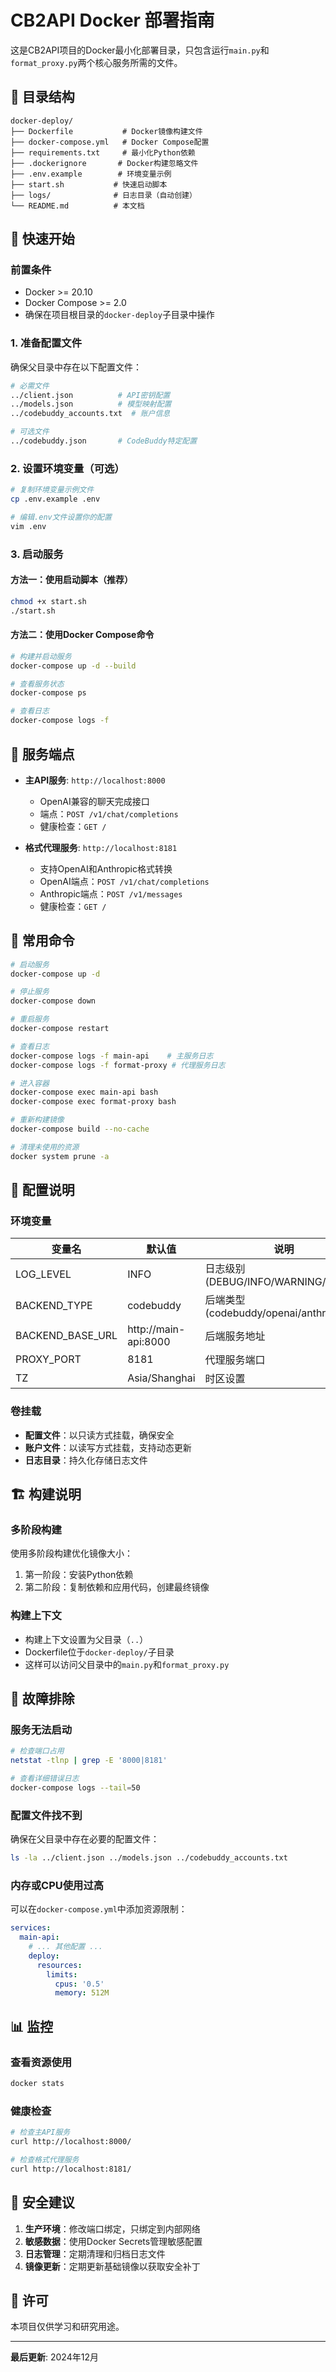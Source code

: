 # CB2API Docker 部署指南

这是CB2API项目的Docker最小化部署目录，只包含运行`main.py`和`format_proxy.py`两个核心服务所需的文件。

## 📁 目录结构

```
docker-deploy/
├── Dockerfile           # Docker镜像构建文件
├── docker-compose.yml   # Docker Compose配置
├── requirements.txt     # 最小化Python依赖
├── .dockerignore       # Docker构建忽略文件
├── .env.example        # 环境变量示例
├── start.sh           # 快速启动脚本
├── logs/              # 日志目录（自动创建）
└── README.md          # 本文档
```

## 🚀 快速开始

### 前置条件

- Docker >= 20.10
- Docker Compose >= 2.0
- 确保在项目根目录的`docker-deploy`子目录中操作

### 1. 准备配置文件

确保父目录中存在以下配置文件：

```bash
# 必需文件
../client.json          # API密钥配置
../models.json          # 模型映射配置
../codebuddy_accounts.txt  # 账户信息

# 可选文件
../codebuddy.json       # CodeBuddy特定配置
```

### 2. 设置环境变量（可选）

```bash
# 复制环境变量示例文件
cp .env.example .env

# 编辑.env文件设置你的配置
vim .env
```

### 3. 启动服务

#### 方法一：使用启动脚本（推荐）

```bash
chmod +x start.sh
./start.sh
```

#### 方法二：使用Docker Compose命令

```bash
# 构建并启动服务
docker-compose up -d --build

# 查看服务状态
docker-compose ps

# 查看日志
docker-compose logs -f
```

## 🔌 服务端点

- **主API服务**: `http://localhost:8000`
  - OpenAI兼容的聊天完成接口
  - 端点：`POST /v1/chat/completions`
  - 健康检查：`GET /`

- **格式代理服务**: `http://localhost:8181`
  - 支持OpenAI和Anthropic格式转换
  - OpenAI端点：`POST /v1/chat/completions`
  - Anthropic端点：`POST /v1/messages`
  - 健康检查：`GET /`

## 📝 常用命令

```bash
# 启动服务
docker-compose up -d

# 停止服务
docker-compose down

# 重启服务
docker-compose restart

# 查看日志
docker-compose logs -f main-api    # 主服务日志
docker-compose logs -f format-proxy # 代理服务日志

# 进入容器
docker-compose exec main-api bash
docker-compose exec format-proxy bash

# 重新构建镜像
docker-compose build --no-cache

# 清理未使用的资源
docker system prune -a
```

## 🔧 配置说明

### 环境变量

| 变量名 | 默认值 | 说明 |
|--------|--------|------|
| LOG_LEVEL | INFO | 日志级别 (DEBUG/INFO/WARNING/ERROR) |
| BACKEND_TYPE | codebuddy | 后端类型 (codebuddy/openai/anthropic) |
| BACKEND_BASE_URL | http://main-api:8000 | 后端服务地址 |
| PROXY_PORT | 8181 | 代理服务端口 |
| TZ | Asia/Shanghai | 时区设置 |

### 卷挂载

- **配置文件**：以只读方式挂载，确保安全
- **账户文件**：以读写方式挂载，支持动态更新
- **日志目录**：持久化存储日志文件

## 🏗️ 构建说明

### 多阶段构建

使用多阶段构建优化镜像大小：
1. 第一阶段：安装Python依赖
2. 第二阶段：复制依赖和应用代码，创建最终镜像

### 构建上下文

- 构建上下文设置为父目录（`..`）
- Dockerfile位于`docker-deploy/`子目录
- 这样可以访问父目录中的`main.py`和`format_proxy.py`

## 🐛 故障排除

### 服务无法启动

```bash
# 检查端口占用
netstat -tlnp | grep -E '8000|8181'

# 查看详细错误日志
docker-compose logs --tail=50
```

### 配置文件找不到

确保在父目录中存在必要的配置文件：

```bash
ls -la ../client.json ../models.json ../codebuddy_accounts.txt
```

### 内存或CPU使用过高

可以在`docker-compose.yml`中添加资源限制：

```yaml
services:
  main-api:
    # ... 其他配置 ...
    deploy:
      resources:
        limits:
          cpus: '0.5'
          memory: 512M
```

## 📊 监控

### 查看资源使用

```bash
docker stats
```

### 健康检查

```bash
# 检查主API服务
curl http://localhost:8000/

# 检查格式代理服务
curl http://localhost:8181/
```

## 🔐 安全建议

1. **生产环境**：修改端口绑定，只绑定到内部网络
2. **敏感数据**：使用Docker Secrets管理敏感配置
3. **日志管理**：定期清理和归档日志文件
4. **镜像更新**：定期更新基础镜像以获取安全补丁

## 📄 许可

本项目仅供学习和研究用途。

---

**最后更新**: 2024年12月